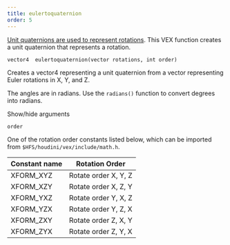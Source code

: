 ```yaml
---
title: eulertoquaternion
order: 5
---
```

[Unit quaternions are used to represent rotations](http://en.wikipedia.org/wiki/Quaternions_and_spatial_rotation). This VEX function creates a unit quaternion that represents a rotation.

`vector4  eulertoquaternion(vector rotations, int order)`

Creates a vector4 representing a unit quaternion from a vector representing Euler rotations in X, Y, and Z.

The angles are in radians. Use the `radians()` function to convert degrees into radians.

Show/hide arguments

`order`

One of the rotation order constants listed below, which can be imported from `$HFS/houdini/vex/include/math.h`.

| Constant name | Rotation Order |
| --- | --- |
| XFORM_XYZ | Rotate order X, Y, Z |
| XFORM_XZY | Rotate order X, Z, Y |
| XFORM_YXZ | Rotate order Y, X, Z |
| XFORM_YZX | Rotate order Y, Z, X |
| XFORM_ZXY | Rotate order Z, X, Y |
| XFORM_ZYX | Rotate order Z, Y, X |
